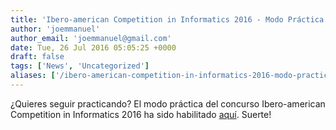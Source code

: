 ```yaml
---
title: 'Ibero-american Competition in Informatics 2016 - Modo Práctica'
author: 'joemmanuel'
author_email: 'joemmanuel@gmail.com'
date: Tue, 26 Jul 2016 05:05:25 +0000
draft: false
tags: ['News', 'Uncategorized']
aliases: ['/ibero-american-competition-in-informatics-2016-modo-practica']
---
```


¿Quieres seguir practicando? El modo práctica del concurso Ibero-american Competition in Informatics 2016 ha sido habilitado [aquí](https://omegaup.com/arena/ciic2016-public/practice/#problems). Suerte!